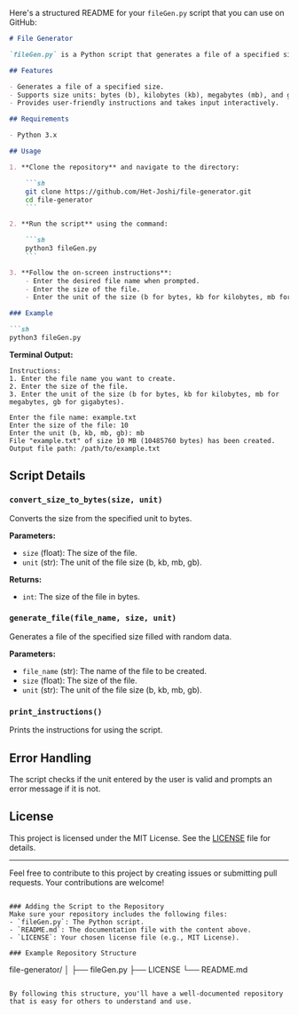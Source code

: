Here's a structured README for your `fileGen.py` script that you can use on GitHub:

```markdown
# File Generator

`fileGen.py` is a Python script that generates a file of a specified size. The size can be specified in various units, including bytes (b), kilobytes (kb), megabytes (mb), and gigabytes (gb). The script creates a file filled with random data and displays the output file path.

## Features

- Generates a file of a specified size.
- Supports size units: bytes (b), kilobytes (kb), megabytes (mb), and gigabytes (gb).
- Provides user-friendly instructions and takes input interactively.

## Requirements

- Python 3.x

## Usage

1. **Clone the repository** and navigate to the directory:

    ```sh
    git clone https://github.com/Het-Joshi/file-generator.git
    cd file-generator
    ```

2. **Run the script** using the command:

    ```sh
    python3 fileGen.py
    ```

3. **Follow the on-screen instructions**:
    - Enter the desired file name when prompted.
    - Enter the size of the file.
    - Enter the unit of the size (b for bytes, kb for kilobytes, mb for megabytes, gb for gigabytes).

### Example

```sh
python3 fileGen.py
```

**Terminal Output:**
```
Instructions:
1. Enter the file name you want to create.
2. Enter the size of the file.
3. Enter the unit of the size (b for bytes, kb for kilobytes, mb for megabytes, gb for gigabytes).

Enter the file name: example.txt
Enter the size of the file: 10
Enter the unit (b, kb, mb, gb): mb
File "example.txt" of size 10 MB (10485760 bytes) has been created.
Output file path: /path/to/example.txt
```

## Script Details

### `convert_size_to_bytes(size, unit)`

Converts the size from the specified unit to bytes.

**Parameters:**
- `size` (float): The size of the file.
- `unit` (str): The unit of the file size (b, kb, mb, gb).

**Returns:**
- `int`: The size of the file in bytes.

### `generate_file(file_name, size, unit)`

Generates a file of the specified size filled with random data.

**Parameters:**
- `file_name` (str): The name of the file to be created.
- `size` (float): The size of the file.
- `unit` (str): The unit of the file size (b, kb, mb, gb).

### `print_instructions()`

Prints the instructions for using the script.

## Error Handling

The script checks if the unit entered by the user is valid and prompts an error message if it is not.

## License

This project is licensed under the MIT License. See the [LICENSE](LICENSE) file for details.

---

Feel free to contribute to this project by creating issues or submitting pull requests. Your contributions are welcome!
```

### Adding the Script to the Repository
Make sure your repository includes the following files:
- `fileGen.py`: The Python script.
- `README.md`: The documentation file with the content above.
- `LICENSE`: Your chosen license file (e.g., MIT License).

### Example Repository Structure
```
file-generator/
│
├── fileGen.py
├── LICENSE
└── README.md
```

By following this structure, you'll have a well-documented repository that is easy for others to understand and use.